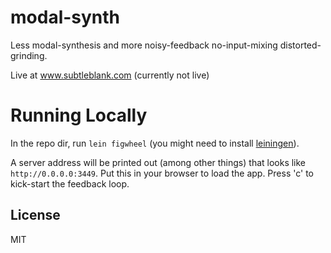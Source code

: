 # modal-synth

Less modal-synthesis and more noisy-feedback no-input-mixing distorted-grinding.

Live at www.subtleblank.com (currently not live)

# Running Locally

In the repo dir, run `lein figwheel` (you might need to install [leiningen](https://leiningen.org/)).

A server address will be printed out (among other things) that looks like `http://0.0.0.0:3449`. Put this in your browser to load the app. Press 'c' to kick-start the feedback loop.

## License

MIT
